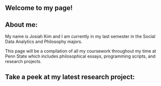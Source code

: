 ## Welcome to my page!

## About me:

My name is Josiah Kim and I am currently in my last semester in the Social Data Analytics and Philosophy majors. 

This page will be a compilation of all my coursework throughout my time at Penn State which includes philosophical essays, programming scripts, and research projects.

## Take a peek at my latest research project: 

